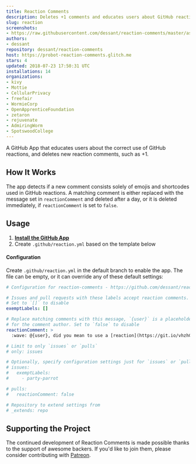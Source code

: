 ```yaml
---
title: Reaction Comments
description: Deletes +1 comments and educates users about GitHub reactions.
slug: reaction
screenshots:
- https://raw.githubusercontent.com/dessant/reaction-comments/master/assets/screenshot.png
authors:
- dessant
repository: dessant/reaction-comments
host: https://probot-reaction-comments.glitch.me
stars: 4
updated: 2018-07-23 17:50:31 UTC
installations: 14
organizations:
- kivy
- Mottie
- CellularPrivacy
- freefair
- WormieCorp
- OpenApprenticeFoundation
- zetaron
- rejuvenate
- AdmiringWorm
- SpotswoodCollege
---
```


A GitHub App that educates users about the correct use of GitHub reactions,
and deletes new reaction comments, such as +1.

## How It Works

The app detects if a new comment consists solely of emojis and shortcodes
used in GitHub reactions. A matching comment is either replaced
with the message set in `reactionComment` and deleted after a day,
or it is deleted immediately, if `reactionComment` is set to `false`.

## Usage

1. **[Install the GitHub App](https://github.com/apps/reaction)**
2. Create `.github/reaction.yml` based on the template below

#### Configuration

Create `.github/reaction.yml` in the default branch to enable the app.
The file can be empty, or it can override any of these default settings:

```yaml
# Configuration for reaction-comments - https://github.com/dessant/reaction-comments

# Issues and pull requests with these labels accept reaction comments.
# Set to `[]` to disable
exemptLabels: []

# Replace matching comments with this message, `{user}` is a placeholder
# for the comment author. Set to `false` to disable
reactionComment: >
  :wave: @{user}, did you mean to use a [reaction](https://git.io/vhzhC) instead?

# Limit to only `issues` or `pulls`
# only: issues

# Optionally, specify configuration settings just for `issues` or `pulls`
# issues:
#   exemptLabels:
#     - party-parrot

# pulls:
#   reactionComment: false

# Repository to extend settings from
# _extends: repo
```

## Supporting the Project

The continued development of Reaction Comments is made possible thanks
to the support of awesome backers. If you'd like to join them, please consider
contributing with [Patreon](https://www.patreon.com/dessant).
